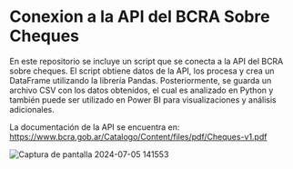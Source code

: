 # Conexion a la API del BCRA Sobre Cheques

En este repositorio se incluye un script que se conecta a la API del BCRA sobre cheques. El script obtiene datos de la API, los procesa y crea un DataFrame utilizando la librería Pandas. Posteriormente, se guarda un archivo CSV con los datos obtenidos, el cual es analizado en Python y también puede ser utilizado en Power BI para visualizaciones y análisis adicionales.

La documentación de la API se encuentra en: https://www.bcra.gob.ar/Catalogo/Content/files/pdf/Cheques-v1.pdf

![Captura de pantalla 2024-07-05 141553](https://github.com/Feligomez02/ChequesDenunciados/assets/165085643/34b8fe93-92a1-457f-903f-3eced2a5782d)
